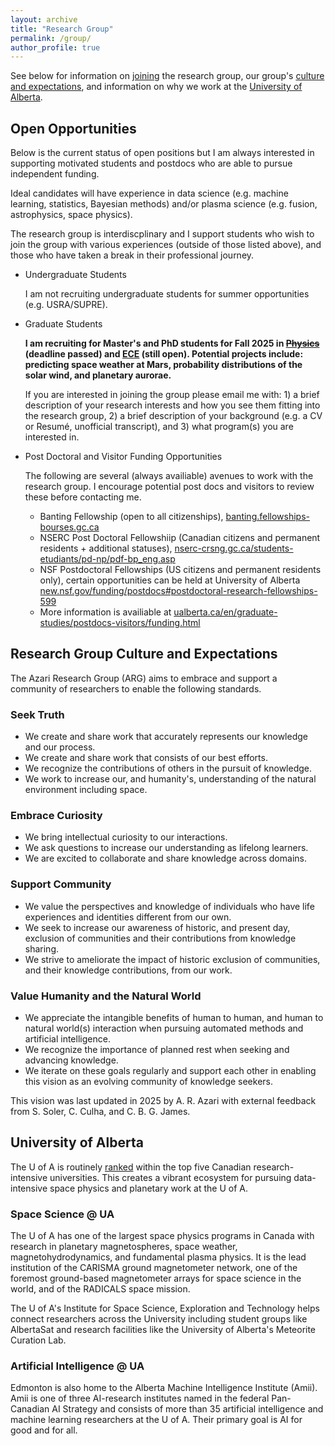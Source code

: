 ```yaml
---
layout: archive
title: "Research Group"
permalink: /group/
author_profile: true
---
```


See below for information on [joining](#open-opportunities) the research group, our group's [culture and expectations](#research-group-culture-and-expectations), and information on why we work at the [University of Alberta](#university-of-alberta).

## Open Opportunities

Below is the current status of open positions but I am always interested in supporting motivated students and postdocs who are able to pursue independent funding.  

Ideal candidates will have experience in data science (e.g. machine learning, statistics, Bayesian methods) and/or plasma science (e.g. fusion, astrophysics, space physics). 

The research group is interdiscplinary and I support students who wish to join the group with various experiences (outside of those listed above), and those who have taken a break in their professional journey. 

- Undergraduate Students

  I am not recruiting undergraduate students for summer opportunities (e.g. USRA/SUPRE).

- Graduate Students

  **I am recruiting for Master's and PhD students for Fall 2025 in ~~[Physics](https://www.ualberta.ca/en/physics/index.html)~~ (deadline passed) and [ECE](https://www.ualberta.ca/en/engineering/electrical-computer-engineering/index.html) (still open). Potential projects include: predicting space weather at Mars, probability distributions of the solar wind, and planetary aurorae.**

  If you are interested in joining the group please email me with: 1) a brief description of your research interests and how you see them fitting into the research group, 2) a brief description of your background (e.g. a CV or Resumé, unofficial transcript), and 3) what program(s) you are interested in. 

- Post Doctoral and Visitor Funding Opportunities

  The following are several (always availiable) avenues to work with the research group. I encourage
  potential post docs and visitors to review these before contacting me.

    - Banting Fellowship (open to all citizenships), [banting.fellowships-bourses.gc.ca](https://banting.fellowships-bourses.gc.ca)
    - NSERC Post Doctoral Fellowshiip (Canadian citizens and permanent residents + additional statuses), [nserc-crsng.gc.ca/students-etudiants/pd-np/pdf-bp_eng.asp](https://www.nserc-crsng.gc.ca/students-etudiants/pd-np/pdf-bp_eng.asp)
    - NSF Postdoctoral Fellowships (US citizens and permanent residents only), certain opportunities can be held at University of Alberta [new.nsf.gov/funding/postdocs#postdoctoral-research-fellowships-599](https://new.nsf.gov/funding/postdocs#postdoctoral-research-fellowships-599)
    - More information is availiable at [ualberta.ca/en/graduate-studies/postdocs-visitors/funding.html](https://www.ualberta.ca/en/graduate-studies/postdocs-visitors/funding.html)

## Research Group Culture and Expectations

The Azari Research Group (ARG) aims to embrace and support a community of researchers to enable the following standards. 

### Seek Truth
- We create and share work that accurately represents our knowledge and our process.
- We create and share work that consists of our best efforts.
- We recognize the contributions of others in the pursuit of knowledge. 
- We work to increase our, and humanity's, understanding of the natural environment including space.

### Embrace Curiosity
- We bring intellectual curiosity to our interactions.
- We ask questions to increase our understanding as lifelong learners. 
- We are excited to collaborate and share knowledge across domains.
 
### Support Community
- We value the perspectives and knowledge of individuals who have life experiences and identities different from our own.
- We seek to increase our awareness of historic, and present day, exclusion of communities and their contributions from knowledge sharing.
- We strive to ameliorate the impact of historic exclusion of communities, and their knowledge contributions, from our work.

### Value Humanity and the Natural World
- We appreciate the intangible benefits of human to human, and human to natural world(s) interaction when pursuing automated methods and artificial intelligence.
- We recognize the importance of planned rest when seeking and advancing knowledge. 
- We iterate on these goals regularly and support each other in enabling this vision as an evolving community of knowledge seekers.

This vision was last updated in 2025 by A. R. Azari with external feedback from S. Soler, C. Culha, and C. B. G. James.

## University of Alberta

The U of A is routinely [ranked](https://www.ualberta.ca/en/about/university-rankings/index.html) within the top five Canadian research-intensive universities. This creates a vibrant ecosystem for pursuing data-intensive space physics and planetary work at the U of A.

### Space Science @ UA

The U of A has one of the largest space physics programs in Canada with research in planetary magnetospheres, space weather, magnetohydrodynamics, and fundamental plasma physics. It is the lead institution of the CARISMA ground magnetometer network, one of the foremost ground-based magnetometer arrays for space science in the world, and of the RADICALS space mission. 

The U of A's Institute for Space Science, Exploration and Technology helps connect researchers across the University including student groups like AlbertaSat and research facilities like the University of Alberta's Meteorite Curation Lab.

### Artificial Intelligence @ UA

Edmonton is also home to the Alberta Machine Intelligence Institute (Amii). Amii is one of three AI-research institutes named in the federal Pan-Canadian AI Strategy and consists of more than 35 artificial intelligence and machine learning researchers at the U of A. Their primary goal is AI for good and for all. 


